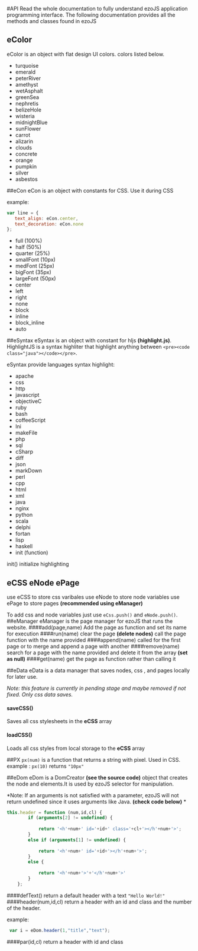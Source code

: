 #API
Read the whole documentation to fully understand ezoJS application programming interface. The following documentation provides all the methods and classes found in ezoJS

## eColor
eColor is an object with flat design UI colors.
colors listed below.
* turquoise
* emerald
* peterRiver
* amethyst
* wetAsphalt
* greenSea
* nephretis
* belizeHole
* wisteria
* midnightBlue
* sunFlower
* carrot
* alizarin
* clouds
* concrete
* orange
* pumpkin
* silver
* asbestos

##eCon
eCon is an object with constants for CSS. Use it during CSS

example:
```javascript
var line = {
   text_align: eCon.center,
   text_decoration: eCon.none
};
```
* full (100%)
* half (50%)
* quarter (25%)
* smallFont (10px)
* medFont (25px)
* bigFont (35px)
* largeFont (50px)
* center
* left
* right
* none
* block
* inline
* block_inline
* auto

##eSyntax
eSyntax is an object with constant for hljs **(highlight.js)**. HighlightJS is a syntax highliter that highlight anything between `<pre><code class="java"></code></pre>`.

eSyntax provide languages syntax highlight:
* apache
* css
* http
* javascript
* objectiveC
* ruby
* bash
* coffeeScript
* lni
* makeFile
* php
* sql
* cSharp
* diff
* json
* markDown
* perl
* cpp
* html
* xml
* java
* nginx
* python
* scala
* delphi
* fortan
* lisp
* haskell
* init (function)

init() initialize highlighting

## eCSS eNode ePage
use eCSS to store css varibales
use eNode to store node variables
use ePage to store pages **(recommended using eManager)**

To add css and node variables just use `eCss.push()` and `eNode.push()`.
##eManager
eManager is the page manager for ezoJS that runs the website. 
####add(page,name)
Add the page as function and set its name for execution
####run(name)
clear the page **(delete nodes)**
call the page function with the name provided
####append(name)
called for the first page or to merge and append a page with another
####remove(name)
search for a page with the name provided and delete it from the array **(set as null)**
####get(name)
get the page as function rather than calling it

##eData
eData is a data manager that saves nodes, css , and pages locally for later use. 

*Note: this feature is currently in pending stage and maybe removed if not fixed. Only css data saves.*
#### saveCSS()
Saves all css stylesheets in the **eCSS** array
#### loadCSS()
Loads all css styles from local storage to the **eCSS** array

##PX
`px(num)` is a function that returns a string with pixel. Used in CSS. 
example : `px(10)` returns `"10px"`

##eDom
eDom is a DomCreator **(see the source code)** object that creates the node and elements.It is used by ezoJS selector for manipulation.

*Note: If an arguments is not satisfied with a parameter, ezoJS will not return undefined since it uses arguments like Java. **(check code below)** *
```javascript
this.header = function (num,id,cl) {
		if (arguments[2] != undefined) {
			
			return '<h'+num+' id='+id+' class='+cl+'></h'+num+'>';
		}
		else if (arguments[1] != undefined) {
			
			return '<h'+num+' id='+id+'></h'+num+'>';
		}
		else {
			
			return '<h'+num+'>'+'</h'+num+'>'
		}
	};
```

####defText()
return a default header with a text `"Hello World!"`
####header(num,id,cl)
return a header with an id and class and the number of the header.

example:
```javascript
 var i = eDom.header(1,"title","text");
````
####par(id,cl)
return a header with id and class















